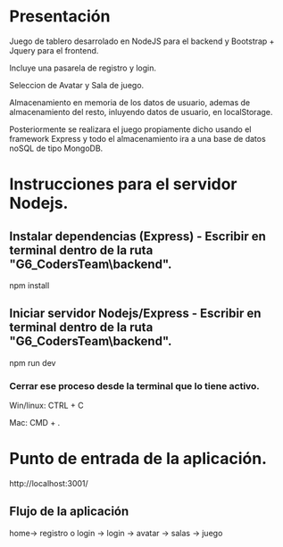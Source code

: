 # Presentación

Juego de tablero desarrolado en NodeJS para el backend y Bootstrap + Jquery para el frontend.

Incluye una pasarela de registro y login.

Seleccion de Avatar y Sala de juego.

Almacenamiento en memoria de los datos de usuario, ademas de almacenamiento del resto, inluyendo datos de usuario, en localStorage.

Posteriormente se realizara el juego propiamente dicho usando el framework Express y todo el almacenamiento ira a una
base de datos noSQL de tipo MongoDB.

# Instrucciones para el servidor Nodejs.

## Instalar dependencias (Express) - Escribir en terminal dentro de la ruta "G6_CodersTeam\backend".

npm install

## Iniciar servidor Nodejs/Express - Escribir en terminal dentro de la ruta "G6_CodersTeam\backend".

npm run dev

### Cerrar ese proceso desde la terminal que lo tiene activo.

Win/linux: CTRL + C

Mac: CMD + .

# Punto de entrada de la aplicación.

http://localhost:3001/

## Flujo de la aplicación

home-> registro o login -> login -> avatar -> salas -> juego
